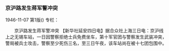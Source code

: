 ### 京沪路发生蒋军警冲突

1946-11-07
第1版()
专栏：

　　京沪路发生蒋军警冲突
    【新华社延安四日电】据合众社上海三日电：京沪线上之无锡车站，一日因警察拒绝士兵免费坐车，第十军官团与警察发生武装冲突，警局被兵士攻击，警察至少死伤三名，至三日午夜，该车站尚在被十七团包围中。
